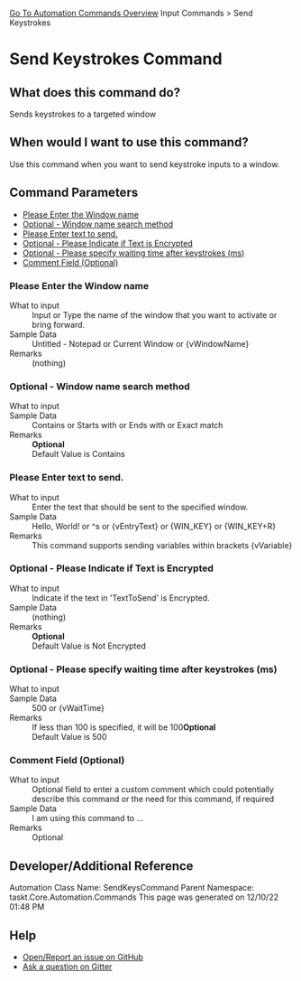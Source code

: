 <!--TITLE: Send Keystrokes Command -->
<!-- SUBTITLE: a command in the Input Commands group. -->
[Go To Automation Commands Overview](/automation-commands.md)
Input Commands &gt; Send Keystrokes


# Send Keystrokes Command


## What does this command do?
Sends keystrokes to a targeted window


## When would I want to use this command?
Use this command when you want to send keystroke inputs to a window.


## Command Parameters
- [Please Enter the Window name](#param_0)
- [Optional - Window name search method](#param_1)
- [Please Enter text to send.](#param_2)
- [Optional - Please Indicate if Text is Encrypted](#param_3)
- [Optional - Please specify waiting time after keystrokes (ms)](#param_4)
- [Comment Field (Optional)](#param_5)


<a id="param_0"></a>
### Please Enter the Window name


<dl>
<dt>What to input</dt><dd>Input or Type the name of the window that you want to activate or bring forward.</dd>
<dt>Sample Data</dt><dd>Untitled - Notepad or Current Window or {vWindowName}</dd>
<dt>Remarks</dt><dd>(nothing)</dd>
</dl>




<a id="param_1"></a>
### Optional - Window name search method


<dl>
<dt>What to input</dt><dd></dd>
<dt>Sample Data</dt><dd>Contains or Starts with or Ends with or Exact match</dd>
<dt>Remarks</dt><dd><b>Optional</b><br>Default Value is Contains</dd>
</dl>




<a id="param_2"></a>
### Please Enter text to send.


<dl>
<dt>What to input</dt><dd>Enter the text that should be sent to the specified window.</dd>
<dt>Sample Data</dt><dd>Hello, World! or ^s or {vEntryText} or {WIN_KEY} or {WIN_KEY+R}</dd>
<dt>Remarks</dt><dd>This command supports sending variables within brackets {vVariable}</dd>
</dl>




<a id="param_3"></a>
### Optional - Please Indicate if Text is Encrypted


<dl>
<dt>What to input</dt><dd>Indicate if the text in 'TextToSend' is Encrypted.</dd>
<dt>Sample Data</dt><dd>(nothing)</dd>
<dt>Remarks</dt><dd><b>Optional</b><br>Default Value is Not Encrypted</dd>
</dl>




<a id="param_4"></a>
### Optional - Please specify waiting time after keystrokes (ms)


<dl>
<dt>What to input</dt><dd></dd>
<dt>Sample Data</dt><dd>500 or {vWaitTime}</dd>
<dt>Remarks</dt><dd>If less than 100 is specified, it will be 100<b>Optional</b><br>Default Value is 500</dd>
</dl>




<a id="param_5"></a>
### Comment Field (Optional)


<dl>
<dt>What to input</dt><dd>Optional field to enter a custom comment which could potentially describe this command or the need for this command, if required</dd>
<dt>Sample Data</dt><dd>I am using this command to ...</dd>
<dt>Remarks</dt><dd>Optional</dd>
</dl>




## Developer/Additional Reference
Automation Class Name: SendKeysCommand
Parent Namespace: taskt.Core.Automation.Commands
This page was generated on 12/10/22 01:48 PM


## Help
- [Open/Report an issue on GitHub](https://github.com/rcktrncn/taskt/issues/new)
- [Ask a question on Gitter](https://gitter.im/taskt-rpa/Lobby)
